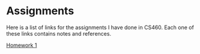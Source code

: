 # Assignments
Here is a list of links for the assignments I have done in CS460. Each one of these links contains notes and references.

[Homework 1](cls-cs460-hw1.md)